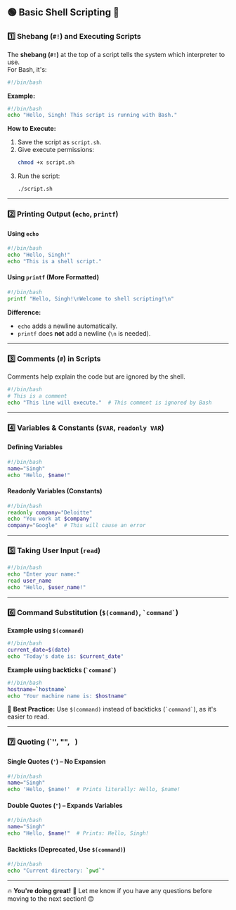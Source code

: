  ## **🟢 Basic Shell Scripting** 🚀  



### **1️⃣ Shebang (`#!`) and Executing Scripts**  
The **shebang (`#!`)** at the top of a script tells the system which interpreter to use.  
For Bash, it's:  
```sh
#!/bin/bash
```
**Example:**
```sh
#!/bin/bash
echo "Hello, Singh! This script is running with Bash."
```
**How to Execute:**  
1. Save the script as `script.sh`.  
2. Give execute permissions:  
   ```sh
   chmod +x script.sh
   ```
3. Run the script:  
   ```sh
   ./script.sh
   ```

---

### **2️⃣ Printing Output (`echo`, `printf`)**  
#### **Using `echo`**
```sh
#!/bin/bash
echo "Hello, Singh!"
echo "This is a shell script."
```

#### **Using `printf` (More Formatted)**
```sh
#!/bin/bash
printf "Hello, Singh!\nWelcome to shell scripting!\n"
```
**Difference:**  
- `echo` adds a newline automatically.  
- `printf` does **not** add a newline (`\n` is needed).  

---

### **3️⃣ Comments (`#`) in Scripts**  
Comments help explain the code but are ignored by the shell.

```sh
#!/bin/bash
# This is a comment
echo "This line will execute."  # This comment is ignored by Bash
```

---

### **4️⃣ Variables & Constants (`$VAR`, `readonly VAR`)**  
#### **Defining Variables**  
```sh
#!/bin/bash
name="Singh"
echo "Hello, $name!"
```
#### **Readonly Variables (Constants)**
```sh
#!/bin/bash
readonly company="Deloitte"
echo "You work at $company"
company="Google"  # This will cause an error
```

---

### **5️⃣ Taking User Input (`read`)**  
```sh
#!/bin/bash
echo "Enter your name:"
read user_name
echo "Hello, $user_name!"
```

---

### **6️⃣ Command Substitution (`$(command)`, `` `command` ``)**  
**Example using `$(command)`**
```sh
#!/bin/bash
current_date=$(date)
echo "Today's date is: $current_date"
```

**Example using backticks (`` `command` ``)**
```sh
#!/bin/bash
hostname=`hostname`
echo "Your machine name is: $hostname"
```
📌 **Best Practice:** Use `$(command)` instead of backticks (`` `command` ``), as it's easier to read.

---

### **7️⃣ Quoting (`'', "", `` ``)**  
#### **Single Quotes (`'`) – No Expansion**
```sh
#!/bin/bash
name="Singh"
echo 'Hello, $name!'  # Prints literally: Hello, $name!
```

#### **Double Quotes (`"`) – Expands Variables**
```sh
#!/bin/bash
name="Singh"
echo "Hello, $name!"  # Prints: Hello, Singh!
```

#### **Backticks (Deprecated, Use `$(command)`)**
```sh
#!/bin/bash
echo "Current directory: `pwd`"
```

---

🔥 **You're doing great!** 🚀 Let me know if you have any questions before moving to the next section! 😊
